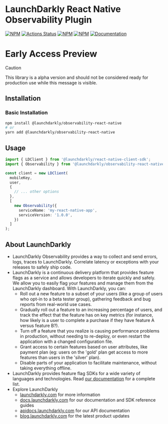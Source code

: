 # LaunchDarkly React Native Observability Plugin

[![NPM][o11y-sdk-npm-badge]][o11y-sdk-npm-link]
[![Actions Status][o11y-sdk-ci-badge]][o11y-sdk-ci]
[![NPM][o11y-sdk-dm-badge]][o11y-sdk-npm-link]
[![NPM][o11y-sdk-dt-badge]][o11y-sdk-npm-link]
[![Documentation](https://img.shields.io/static/v1?label=GitHub+Pages&message=API+reference&color=00add8)][o11y-docs-link]

# Early Access Preview️

> [!CAUTION]
> This library is a alpha version and should not be considered ready for production use while this message is visible.

## Installation

### Basic Installation

```bash
npm install @launchdarkly/observability-react-native
# or
yarn add @launchdarkly/observability-react-native
```

## Usage

```typescript
import { LDClient } from '@launchdarkly/react-native-client-sdk';
import { Observability } from '@launchdarkly/observability-react-native';

const client = new LDClient(
  mobileKey,
  user,
  {
    // ... other options
  },
  [
    new Observability({
      serviceName: 'my-react-native-app',
      serviceVersion: '1.0.0',
    })
  ]
);
```

## About LaunchDarkly

- LaunchDarkly Observability provides a way to collect and send errors, logs, traces to LaunchDarkly. Correlate latency or exceptions with your releases to safely ship code.
- LaunchDarkly is a continuous delivery platform that provides feature flags as a service and allows developers to iterate quickly and safely. We allow you to easily flag your features and manage them from the LaunchDarkly dashboard. With LaunchDarkly, you can:
    - Roll out a new feature to a subset of your users (like a group of users who opt-in to a beta tester group), gathering feedback and bug reports from real-world use cases.
    - Gradually roll out a feature to an increasing percentage of users, and track the effect that the feature has on key metrics (for instance, how likely is a user to complete a purchase if they have feature A versus feature B?).
    - Turn off a feature that you realize is causing performance problems in production, without needing to re-deploy, or even restart the application with a changed configuration file.
    - Grant access to certain features based on user attributes, like payment plan (eg: users on the 'gold' plan get access to more features than users in the 'silver' plan).
    - Disable parts of your application to facilitate maintenance, without taking everything offline.
- LaunchDarkly provides feature flag SDKs for a wide variety of languages and technologies. Read [our documentation](https://docs.launchdarkly.com/sdk) for a complete list.
- Explore LaunchDarkly
    - [launchdarkly.com](https://www.launchdarkly.com/ 'LaunchDarkly Main Website') for more information
    - [docs.launchdarkly.com](https://docs.launchdarkly.com/ 'LaunchDarkly Documentation') for our documentation and SDK reference guides
    - [apidocs.launchdarkly.com](https://apidocs.launchdarkly.com/ 'LaunchDarkly API Documentation') for our API documentation
    - [blog.launchdarkly.com](https://blog.launchdarkly.com/ 'LaunchDarkly Blog Documentation') for the latest product updates

[o11y-sdk-ci-badge]: https://github.com/launchdarkly/observability-sdk/actions/workflows/turbo.yml/badge.svg
[o11y-sdk-ci]: https://github.com/launchdarkly/observability-sdk/actions/workflows/turbo.yml
[o11y-sdk-npm-badge]: https://img.shields.io/npm/v/@launchdarkly/observability-react-native.svg?style=flat-square
[o11y-sdk-npm-link]: https://www.npmjs.com/package/@launchdarkly/observability-react-native
[o11y-sdk-dm-badge]: https://img.shields.io/npm/dm/@launchdarkly/observability-react-native.svg?style=flat-square
[o11y-sdk-dt-badge]: https://img.shields.io/npm/dt/@launchdarkly/observability-react-native.svg?style=flat-square
[o11y-docs-link]: https://launchdarkly.github.io/observability-sdk/sdk/@launchdarkly/observability-react-native/
